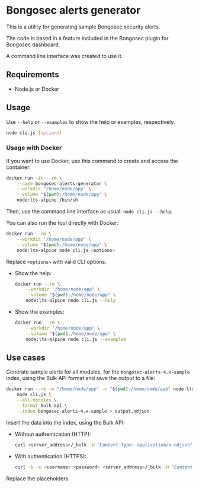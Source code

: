 # Bongosec alerts generator

This is a utility for generating sample Bongosec security alerts. 

The code is based in a feature included in the Bongosec plugin for Bongosec dashboard.

A command line interface was created to use it.

## Requirements

- Node.js or Docker

## Usage

Use `--help` or `--examples` to show the help or examples, respectively.

```sh
node cli.js [options]
```

### Usage with Docker

If you want to use Docker, use this command to create and access the container:


```sh
docker run -it --rm \
    --name bongosec-alerts-generator \
    --workdir "/home/node/app" \
    --volume "$(pwd):/home/node/app" \
    node:lts-alpine /bin/sh
```

Then, use the command line interface as usual: `node cli.js --help`.

You can also run the tool directly with Docker:

```sh
docker run --rm \
    --workdir "/home/node/app" \
    --volume "$(pwd):/home/node/app" \
    node:lts-alpine node cli.js <options>
```

Replace `<options>` with valid CLI options.

- Show the help:

    ```sh
    docker run --rm \
        --workdir "/home/node/app" \
        --volume "$(pwd):/home/node/app" \
        node:lts-alpine node cli.js --help
    ```

- Show the examples:

    ```sh
    docker run --rm \
        --workdir "/home/node/app" \
        --volume "$(pwd):/home/node/app" \
        node:lts-alpine node cli.js --examples
    ```

## Use cases

Generate sample alerts for all modules, for the `bongosec-alerts-4.x-sample` index, using 
the Bulk API format and save the output to a file:

```sh
docker run --rm -w "/home/node/app" -v "$(pwd):/home/node/app" node:lts-alpine \
    node cli.js \
    --all-modules \
    --format bulk-api \
    --index bongosec-alerts-4.x-sample > output.ndjson
```

Insert the data into the index, using the Bulk API:

- Without authentication (HTTP):
    ```sh
    curl <server_address>/_bulk -H "Content-Type: application/x-ndjson" --data-binary "@output.ndjson"
    ```

- With authentication (HTTPS):
    ```sh
    curl -k -u <username>:<password> <server_address>/_bulk -H "Content-Type: application/x-ndjson" --data-binary "@output.ndjson"
    ```

Replace the placeholders.
